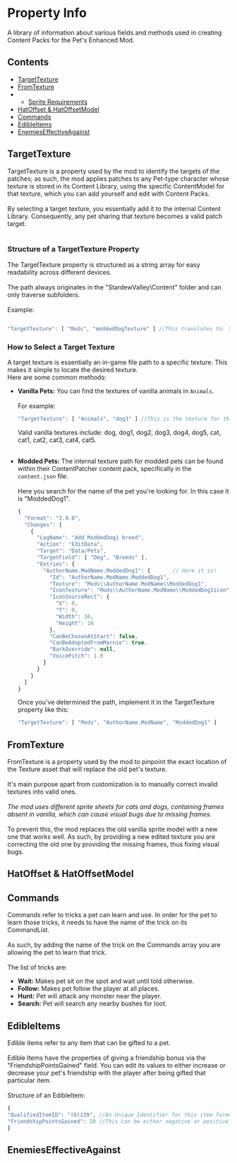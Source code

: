 # Property Info
A library of information about various fields and methods used in creating Content Packs for the Pet's Enhanced Mod.

## Contents
* [TargetTexture](#targettexture)
* [FromTexture](#fromtexture)
* * [Sprite Requirements](#sprite-requirements)
* [HatOffset & HatOffsetModel](#hatoffset--hatoffsetmodel)
* [Commands](#commands)
* [EdibleItems](#edibleitems)
* [EnemiesEffectiveAgainst](#enemieseffectiveagainst)

## TargetTexture

TargetTexture is a property used by the mod to identify the targets of the patches; as such, the mod applies patches to any Pet-type character whose texture is stored in its Content Library, using the specific ContentModel for that texture, which you can add yourself and edit with Content Packs.
<br></br>
By selecting a target texture, you essentially add it to the internal Content Library. Consequently, any pet sharing that texture becomes a valid patch target.
<br></br>

### Structure of a TargetTexture Property
The TargetTexture property is structured as a string array for easy readability across different devices. <br></br>The path always originates in the "StardewValley\Content" folder and can only traverse subfolders.
<br></br>Example:


```js

"TargetTexture": [ "Mods", "moddedDogTexture" ] //This translates to: StardewValley\Content\Mods\moddedDogTexture

```

### How to Select a Target Texture
A target texture is essentially an in-game file path to a specific texture. This makes it simple to locate the desired texture. <br>Here are some common methods:</br>
* <b>Vanilla Pets:</b> You can find the textures of vanilla animals in <code>Animals</code>. <br></br>For example:
  
  ```js
  "TargetTexture": [ "Animals", "dog3" ] //This is the texture for the 3º dog variant in vanilla.
  ```
  Valid vanilla textures include: dog, dog1, dog2, dog3, dog4, dog5, cat, cat1, cat2, cat3, cat4, cat5.
  <br></br>

* <b>Modded Pets:</b> The internal texture path for modded pets can be found within their ContentPatcher content pack, specifically in the <code>content.json</code> file.
  <br></br>Here you search for the name of the pet you're looking for. In this case it is "ModdedDog1".

  ```js
  {
    "Format": "2.0.0",
    "Changes": [
      {
        "LogName": "Add ModdedDog1 breed",
        "Action": "EditData",
        "Target": "Data/Pets",
        "TargetField": [ "Dog", "Breeds" ],
        "Entries": {
          "AuthorName.ModName.ModdedDog1": {       // Here it is!
            "Id": "AuthorName.ModName.ModdedDog1",
            "Texture": "Mods\\AuthorName.ModName\\ModdedDog1",       //And this is the path to its texture.
            "IconTexture": "Mods\\AuthorName.ModName\\ModdedDog1icon",
            "IconSourceRect": {
              "X": 0,
              "Y": 0,
              "Width": 16,
              "Height": 16
            },
            "CanBeChosenAtStart": false,
            "CanBeAdoptedFromMarnie": true,
            "BarkOverride": null,
            "VoicePitch": 1.0
          }
        }
      }
    ]
  }
  ```

  Once you've determined the path, implement it in the TargetTexture property like this:
  ```js
  "TargetTexture": [ "Mods", "AuthorName.ModName", "ModdedDog1" ]
  ```

## FromTexture
FromTexture is a property used by the mod to pinpoint the exact location of the Texture asset that will replace the old pet's texture.<br></br> It's main purpose apart from customization is to manually correct invalid textures into valid ones. <br></br><em>The mod uses different sprite sheets for cats and dogs, containing frames absent in vanilla, which can cause visual bugs due to missing frames.</em><br></br>To prevent this, the mod replaces the old vanilla sprite model with a new one that works well. As such, by providing a new edited texture you are correcting the old one by providing the missing frames, thus fixing visual bugs.

## HatOffset & HatOffsetModel

## Commands
  Commands refer to tricks a pet can learn and use. In order for the pet to learn those tricks, it needs to have the name of the trick on its CommandList.<br></br> As such, by adding the name of the trick on the Commands array you are allowing the pet to learn that trick.
<br></br>
The list of tricks are:
* <b>Wait:</b>
  Makes pet sit on the spot and wait until told otherwise.
* <b>Follow:</b>
  Makes pet follow the player at all places.
* <b>Hunt:</b>
  Pet will attack any monster near the player.
* <b>Search:</b>
  Pet will search any nearby bushes for loot.

## EdibleItems
Edible items refer to any item that can be gifted to a pet. <br></br>Edible Items have the properties of giving a friendship bonus via the "FriendshipPointsGained" field. You can edit its values to either increase or decrease your pet's friendship with the player after being gifted that particular item.
<br></br>Structure of an EdibleItem:

```js
{
"QualifiedItemID": "(O)139", //An Unique Identifier for this item formed by the (Item Type) + its Internal ID. More info on the Stardew Wiki.
"FriendshipPointsGained": 20 //This can be either negative or positive. The usual amount of FP gained by petting a pet is 12. 
}
```

## EnemiesEffectiveAgainst

